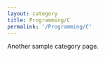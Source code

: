 ```yaml
---
layout: category
title: Programming/C
permalink: '/Programming/C'
---
```

Another sample category page.
